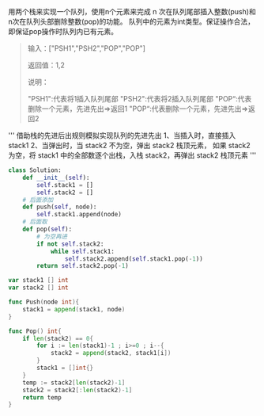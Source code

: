用两个栈来实现一个队列，使用n个元素来完成 n 次在队列尾部插入整数(push)和n次在队列头部删除整数(pop)的功能。 队列中的元素为int类型。保证操作合法，即保证pop操作时队列内已有元素。 

> 输入：["PSH1","PSH2","POP","POP"]
>
> 返回值：1,2
>
> 说明：
>
> "PSH1":代表将1插入队列尾部
> "PSH2":代表将2插入队列尾部
> "POP“:代表删除一个元素，先进先出=>返回1
> "POP“:代表删除一个元素，先进先出=>返回2   

'''
借助栈的先进后出规则模拟实现队列的先进先出
1、当插入时，直接插入 stack1
2、当弹出时，当 stack2 不为空，弹出 stack2 栈顶元素，
如果 stack2 为空，将 stack1 中的全部数逐个出栈，入栈 stack2，再弹出 stack2 栈顶元素
'''

```python
class Solution:
    def __init__(self):
        self.stack1 = []
        self.stack2 = []
    # 后面添加
    def push(self, node):
        self.stack1.append(node)
    # 后面取
    def pop(self):
        # 为空再进
        if not self.stack2:
            while self.stack1:
                self.stack2.append(self.stack1.pop(-1))
        return self.stack2.pop(-1)
```

```go
var stack1 [] int
var stack2 [] int

func Push(node int){
    stack1 = append(stack1, node)
}

func Pop() int{
    if len(stack2) == 0{
        for i := len(stack1)-1 ; i>=0 ; i--{
            stack2 = append(stack2, stack1[i])
        }
        stack1 = []int{}
    }
    temp := stack2[len(stack2)-1]
    stack2 = stack2[:len(stack2)-1]
    return temp
}
```


